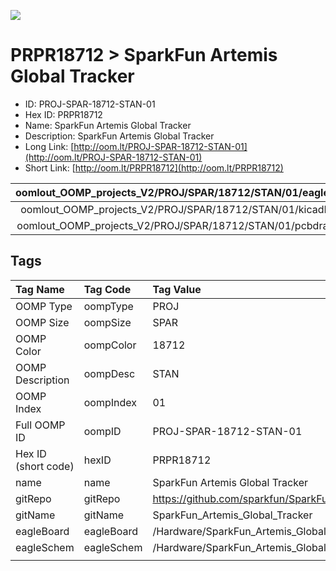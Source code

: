 


  
![][im]
# PRPR18712 > SparkFun Artemis Global Tracker

- ID: PROJ-SPAR-18712-STAN-01
- Hex ID: PRPR18712
- Name: SparkFun Artemis Global Tracker
- Description: SparkFun Artemis Global Tracker
- Long Link: [http://oom.lt/PROJ-SPAR-18712-STAN-01](http://oom.lt/PROJ-SPAR-18712-STAN-01)
- Short Link: [http://oom.lt/PRPR18712](http://oom.lt/PRPR18712)
  

|oomlout_OOMP_projects_V2/PROJ/SPAR/18712/STAN/01/eagleImage.png|oomlout_OOMP_projects_V2/PROJ/SPAR/18712/STAN/01/eagleSchemImage.png|oomlout_OOMP_projects_V2/PROJ/SPAR/18712/STAN/01/kicadPcb3dFront.png|oomlout_OOMP_projects_V2/PROJ/SPAR/18712/STAN/01/kicadPcb3dBack.png|
| :---: | :---: | :---: | :---: |
|oomlout_OOMP_projects_V2/PROJ/SPAR/18712/STAN/01/kicadPcb3d.png|oomlout_OOMP_projects_V2/PROJ/SPAR/18712/STAN/01/bomBack.png|oomlout_OOMP_projects_V2/PROJ/SPAR/18712/STAN/01/bomFront.png|oomlout_OOMP_projects_V2/PROJ/SPAR/18712/STAN/01/pcbdraw.svg|
|oomlout_OOMP_projects_V2/PROJ/SPAR/18712/STAN/01/pcbdrawBack.svg||||

## Tags
  

|Tag Name|Tag Code|Tag Value|
| :--- | :--- | :--- |
|OOMP Type|oompType|PROJ|
|OOMP Size|oompSize|SPAR|
|OOMP Color|oompColor|18712|
|OOMP Description|oompDesc|STAN|
|OOMP Index|oompIndex|01|
|Full OOMP ID|oompID|PROJ-SPAR-18712-STAN-01|
|Hex ID (short code)|hexID|PRPR18712|
|name|name|SparkFun Artemis Global Tracker|
|gitRepo|gitRepo|https://github.com/sparkfun/SparkFun_Artemis_Global_Tracker|
|gitName|gitName|SparkFun_Artemis_Global_Tracker|
|eagleBoard|eagleBoard|/Hardware/SparkFun_Artemis_Global_Tracker.brd|
|eagleSchem|eagleSchem|/Hardware/SparkFun_Artemis_Global_Tracker.sch|
||||



[im]: PROJ/SPAR/18712/STAN/01/kicadPcb3d_450.png
